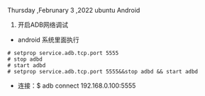 
Thursday ,Februnary 3 ,2022  ubuntu Android



1. 开启ADB网络调试
- android 系统里面执行
```	
# setprop service.adb.tcp.port 5555
# stop adbd
# start adbd
# setprop service.adb.tcp.port 5555&&stop adbd && start adbd
```
- 连接：$ adb connect 192.168.0.100:5555